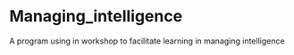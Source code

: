 # Managing_intelligence
A program using in workshop to facilitate learning in managing intelligence
